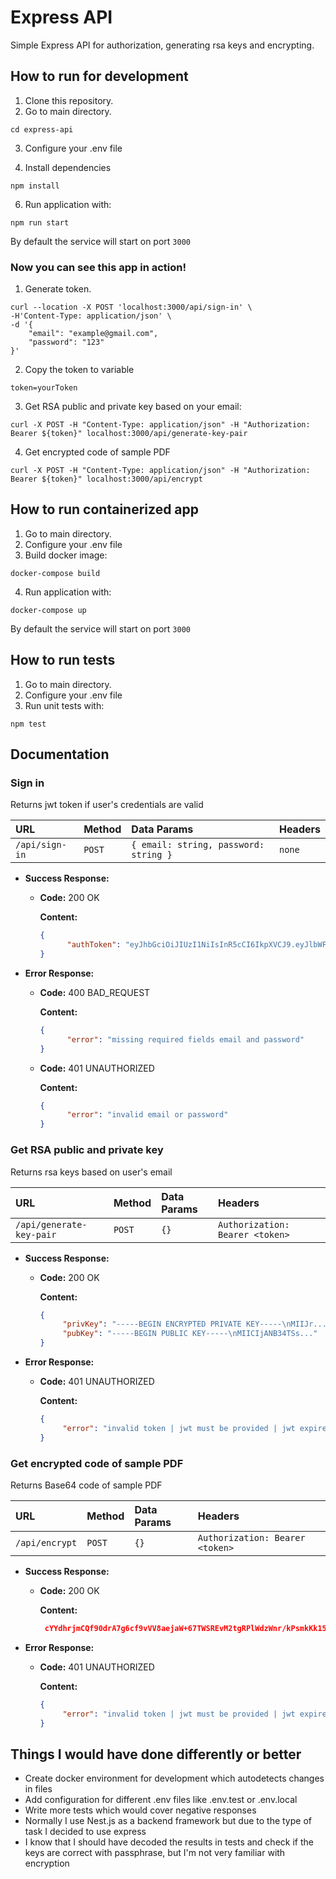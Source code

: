 
# Express API

Simple Express API for authorization, generating rsa keys and encrypting.

## How to run for development

1.  Clone this repository.
2. Go to main directory.
```
cd express-api
```
3. Configure your .env file

5. Install dependencies
```
npm install
```

6. Run application with:
 ```
npm run start
 ```
By default the service will start on port  `3000`

### Now you can see this app in action!

1. Generate token.
```
curl --location -X POST 'localhost:3000/api/sign-in' \
-H'Content-Type: application/json' \
-d '{
    "email": "example@gmail.com",
    "password": "123"
}'
```
2. Copy the token to variable
```
token=yourToken
```
3. Get RSA public and private key based on your email:
```
curl -X POST -H "Content-Type: application/json" -H "Authorization: Bearer ${token}" localhost:3000/api/generate-key-pair
```
4. Get encrypted code of sample PDF
```
curl -X POST -H "Content-Type: application/json" -H "Authorization: Bearer ${token}" localhost:3000/api/encrypt
```
## How to run containerized app

1. Go to main directory.
2. Configure your .env file
3.  Build docker image:
```
docker-compose build
```

4. Run application with:
 ```
docker-compose up
 ```
By default the service will start on port  `3000`


## How to run tests

1. Go to main directory.
2.  Configure your .env file
3. Run unit tests with:
```
npm test
```

## Documentation
### Sign in
Returns jwt token if user's credentials are valid

| URL | Method | Data Params | Headers
| :--- | :--- | :--- | :--- | 
| `/api/sign-in` | `POST` | `{ email: string, password: string }` | `none`

-   **Success Response:**

    -   **Code:**  200 OK

        **Content:**

          ```json
        {
                "authToken": "eyJhbGciOiJIUzI1NiIsInR5cCI6IkpXVCJ9.eyJlbWFpbCI6ImV4YW1wbGVAZ21haWwuY29tIiwiaWF0IjoxNjE2MzYwNjIwLCJleHAiOjE2MTYzNjA5MjB9.dNtdjJrbFt2fFi_okRay5_K-vMJccZNRN_vea_uyK68" 
        }
        ```
-   **Error Response:**

    -   **Code:**  400 BAD_REQUEST

        **Content:**
        ```json
        {
              "error": "missing required fields email and password"
        }
         ```

    -   **Code:**  401 UNAUTHORIZED

        **Content:**
        ```json
        {
              "error": "invalid email or password"
        }
        ```
    
### Get RSA public and private key
Returns rsa keys based on user's email

| URL | Method | Data Params | Headers
| :--- | :--- | :--- | :--- | 
| `/api/generate-key-pair` | `POST` | `{}` | `Authorization: Bearer <token>`

-   **Success Response:**

    -   **Code:**  200 OK

        **Content:**

         ```json
        {
              "privKey": "-----BEGIN ENCRYPTED PRIVATE KEY-----\nMIIJr...",
              "pubKey": "-----BEGIN PUBLIC KEY-----\nMIICIjANB34TSs..."
        }
        ```
-   **Error Response:**
    -   **Code:**  401 UNAUTHORIZED
    
        **Content:**  
         ```json
        {
              "error": "invalid token | jwt must be provided | jwt expired | ...", 
        }
        ```

### Get encrypted code of sample PDF
Returns Base64 code of sample PDF

| URL | Method | Data Params | Headers
| :--- | :--- | :--- | :--- | 
| `/api/encrypt` | `POST` | `{}` | `Authorization: Bearer <token>`

-   **Success Response:**

    -   **Code:**  200 OK

        **Content:**

         ```json
          cYYdhrjmCQf90drA7g6cf9vVV8aejaW+67TWSREvM2tgRPlWdzWnr/kPsmkKk15iEnTQB99oREqX1xw1lx/SpQ==
        ```
-   **Error Response:**
    -   **Code:**  401 UNAUTHORIZED

        **Content:**
         ```json
        {
              "error": "invalid token | jwt must be provided | jwt expired | ...", 
        }
        ```
## Things I would have done differently or better
- Create docker environment for development which autodetects changes in files
-  Add configuration for different .env files like .env.test or .env.local
- Write more tests which would cover negative responses
- Normally I use Nest.js as a backend framework but due to the type of task I decided to use express
- I know that I should have decoded the results in tests and check if the keys are correct with passphrase, but I'm not very familiar with encryption